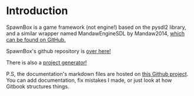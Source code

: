 # Introduction

SpawnBox is a game framework (not engine!) based on the pysdl2 library, and a similar wrapper named MandawEngineSDL by Mandaw2014, [which can be found on GitHub.](https://github.com/mandaw2014/MandawEngineSDL)

SpawnBox's github repository is [over here!](https://github.com/oneshotenjoyer/spawnbox)

There is also a [project generator!](https://github.com/oneshotenjoyer/spawnbox-project-generator)

P.S, the documentation's markdown files are hosted on [this Github project](https://github.com/oneshotenjoyer/spawnbox-docs). You can add documentation, fix mistakes I made, or just look at how Gitbook structures things.
